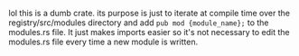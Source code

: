 lol this is a dumb crate. its purpose is just to iterate at compile time over the registry/src/modules directory
and add `pub mod {module_name};` to the modules.rs file. It just makes imports easier so it's not necessary
to edit the modules.rs file every time a new module is written.
